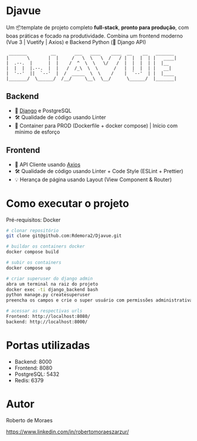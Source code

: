 # Djavue

Um 📦template de projeto completo **full-stack**, **pronto para produção**, com boas práticas e focado na produtividade. Combina um frontend moderno (Vue 3 | Vuetify | Axios) e Backend Python (🦄 Django API)

```
 _______         __       ___   ____    ____  __    __   _______
|       \       |  |     /   \  \   \  /   / |  |  |  | |   ____|
|  .--.  |      |  |    /  ^  \  \   \/   /  |  |  |  | |  |__
|  |  |  |.--.  |  |   /  /_\  \  \      /   |  |  |  | |   __|
|  '--'  ||  `--'  |  /  _____  \  \    /    |  `--'  | |  |____
|_______/  \______/  /__/     \__\  \__/      \______/  |_______|

```

## Backend

- 🦄 [Django](https://www.djangoproject.com/) e PostgreSQL
- 🛠️ Qualidade de código usando Linter
- 🐳 Container para PROD (Dockerfile + docker compose) | Início com mínimo de esforço

## Frontend

- 🔩 API Cliente usando [Axios](https://axios-http.com/docs/intro)
- 🛠️ Qualidade de código usando Linter + Code Style (ESLint + Prettier)
- 💡 Herança de página usando Layout (View Component & Router)

# Como executar o projeto
Pré-requisitos: Docker

```bash
# clonar repositório
git clone git@github.com:Rdemora2/Djavue.git

# buildar os containers docker
docker compose build

# subir os containers
docker compose up

# criar superuser do django admin
abra um terminal na raiz do projeto
docker exec -ti django_backend bash
python manage.py createsuperuser
preencha os campos e crie o super usuário com permissões administrativas

# acessar as respectivas urls
Frontend: http://localhost:8080/
backend: http://localhost:8000/

```

# Portas utilizadas
- Backend: 8000
- Frontend: 8080
- PostgreSQL: 5432
- Redis: 6379

# Autor

Roberto de Moraes

https://www.linkedin.com/in/robertomoraeszarzur/